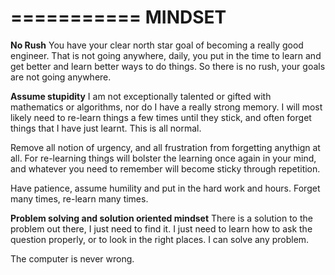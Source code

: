 ===========
**MINDSET**
===========

**No Rush**
You have your clear north star goal of becoming a really good engineer.
That is not going anywhere, daily, you put in the time to learn and get better and learn better ways to do things.
So there is no rush, your goals are not going anywhere.



**Assume stupidity**
I am not exceptionally talented or gifted with mathematics or algorithms, nor do I have a really strong memory.
I will most likely need to re-learn things a few times until they stick, and often forget things that I have just learnt.
This is all normal.

Remove all notion of urgency, and all frustration from forgetting anythign at all.
For re-learning things will bolster the learning once again in your mind, and whatever you need to remember will become sticky through repetition.

Have patience, assume humility and put in the hard work and hours.
Forget many times, re-learn many times.

**Problem solving and solution oriented mindset**
There is a solution to the problem out there, I just need to find it.
I just need to learn how to ask the question properly, or to look in the right places.
I can solve any problem.

The computer is never wrong.



